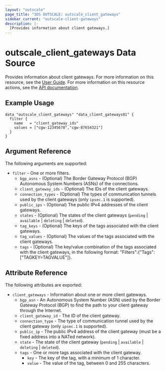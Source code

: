 ```yaml
---
layout: "outscale"
page_title: "3DS OUTSCALE: outscale_client_gateways"
sidebar_current: "outscale-client-gateways"
description: |-
  [Provides information about client gateways.]
---
```


# outscale_client_gateways Data Source

Provides information about client gateways.
For more information on this resource, see the [User Guide](https://wiki.outscale.net/display/EN/About+Customer+Gateways).
For more information on this resource actions, see the [API documentation](https://docs.outscale.com/api#3ds-outscale-api-clientgateway).

## Example Usage

```hcl
data "outscale_client_gateways" "data_client_gateways01" {
  filter {
    name   = "client_gateway_ids"
    values = ["cgw-12345678","cgw-87654321"]
  }
}
```

## Argument Reference

The following arguments are supported:

* `filter` - One or more filters.
  * `bgp_asns` - (Optional) The Border Gateway Protocol (BGP) Autonomous System Numbers (ASNs) of the connections.
  * `client_gateway_ids` - (Optional) The IDs of the client gateways.
  * `connection_types` - (Optional) The types of communication tunnels used by the client gateways (only `ipsec.1` is supported).
  * `public_ips` - (Optional) The public IPv4 addresses of the client gateways.
  * `states` - (Optional) The states of the client gateways (`pending` \| `available` \| `deleting` \| `deleted`).
  * `tag_keys` - (Optional) The keys of the tags associated with the client gateways.
  * `tag_values` - (Optional) The values of the tags associated with the client gateways.
  * `tags` - (Optional) The key/value combination of the tags associated with the client gateways, in the following format: "Filters":{"Tags":["TAGKEY=TAGVALUE"]}.

## Attribute Reference

The following attributes are exported:

* `client_gateways` - Information about one or more client gateways.
  * `bgp_asn` - An Autonomous System Number (ASN) used by the Border Gateway Protocol (BGP) to find the path to your client gateway through the Internet.
  * `client_gateway_id` - The ID of the client gateway.
  * `connection_type` - The type of communication tunnel used by the client gateway (only `ipsec.1` is supported).
  * `public_ip` - The public IPv4 address of the client gateway (must be a fixed address into a NATed network).
  * `state` - The state of the client gateway (`pending` \| `available` \| `deleting` \| `deleted`).
  * `tags` - One or more tags associated with the client gateway.
    * `key` - The key of the tag, with a minimum of 1 character.
    * `value` - The value of the tag, between 0 and 255 characters.

